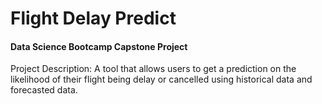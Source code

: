 # Flight Delay Predict

#### Data Science Bootcamp Capstone Project


Project Description: 
A tool that allows users to get a prediction on the likelihood of their flight being delay or cancelled using historical data and forecasted data. 